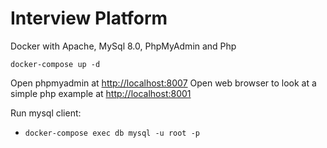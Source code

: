 # Interview Platform

Docker with Apache, MySql 8.0, PhpMyAdmin and Php

```
docker-compose up -d
```

Open phpmyadmin at [http://localhost:8007](http://localhost:8007)
Open web browser to look at a simple php example at [http://localhost:8001](http://localhost:8001)

Run mysql client:

- `docker-compose exec db mysql -u root -p` 

